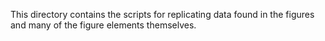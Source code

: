 This directory contains the scripts for replicating data found in the figures 
and many of the figure elements themselves. 